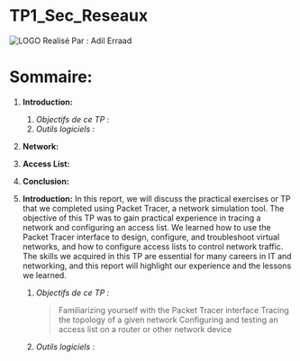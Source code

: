 # TP1_Sec_Reseaux
![LOGO](https://user-images.githubusercontent.com/99618982/225015198-317d743a-74b9-44ad-a13b-7e698620b346.jpeg)
Realisé Par : Adil Erraad

# Sommaire:
 1. **Introduction:**
    1. *Objectifs de ce TP :*
    2. *Outils logiciels :*
 2. **Network:**
 3. **Access List:**
 4. **Conclusion:**
 
 
 
 1. **Introduction:**
    In this report, we will discuss the practical exercises or TP that we completed using Packet Tracer, a network simulation tool. The objective of this TP was to gain practical experience in tracing a network and configuring an access list. We learned how to use the Packet Tracer interface to design, configure, and troubleshoot virtual networks, and how to configure access lists to control network traffic. The skills we acquired in this TP are essential for many careers in IT and networking, and this report will highlight our experience and the lessons we learned. 
    
    1. *Objectifs de ce TP :*
        > Familiarizing yourself with the Packet Tracer interface
        > Tracing the topology of a given network
        > Configuring and testing an access list on a router or other network device
    2. *Outils logiciels :*
